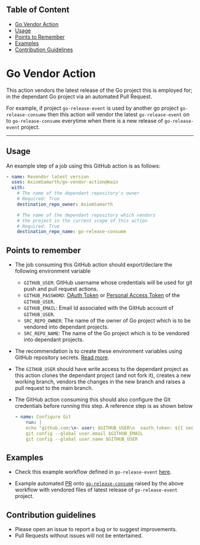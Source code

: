 ## Table of Content

- [Go Vendor Action](#go-vendor-action)
- [Usage](#usage)
- [Points to Remember](#points-to-remember)
- [Examples](#examples)
- [Contribution Guidelines](#contribution-guidelines)


# Go Vendor Action
This action vendors the latest release of the Go project this is employed for; in the dependant Go project via an automated Pull Request. 

For example, if project `go-release-event` is used by another go project `go-release-consume` then this action will vendor the latest `go-release-event` on to `go-release-consume` everytime when there is a new release of `go-release-event` project.

<hr />

## Usage

An example step of a job using this GitHub action is as follows:

```yaml
- name: Revendor latest version
  uses: AxiomSamarth/go-vendor-action@main
  with:
    # The name of the dependant repository's owner
    # Required: True
    destination_repo_owner: AxiomSamarth

    # The name of the dependant repository which vendors
    # the project in the current scope of this action
    # Required: True
    destination_repo_name: go-release-consume   
```

## Points to remember

- The job consuming this GitHub action should export/declare the following environment variable
    - `GITHUB_USER`: GitHub username whose credentials will be used for git push and pull request actions.
    - `GITHUB_PASSWORD`: [OAuth Token](https://docs.github.com/en/github/extending-github/git-automation-with-oauth-tokens) or [Personal Access Token](https://docs.github.com/en/github/authenticating-to-github/keeping-your-account-and-data-secure/creating-a-personal-access-token) of the `GITHUB_USER`.
    - `GITHUB_EMAIL`: Email Id associated with the GitHub account of `GITHUB_USER`.
    - `SRC_REPO_OWNER`: The name of the owner of Go project which is to be vendored into dependant projects.
    - `SRC_REPO_NAME`: The name of the Go project which is to be vendored into dependant projects.

- The recommendation is to create these environment variables using GitHub repository secrets. [Read more](https://docs.github.com/en/actions/reference/encrypted-secrets).

- The `GITHUB_USER` should have write access to the dependant project as this action clones the dependant project (and not fork it), creates a new working branch, vendors the changes in the new branch and raises a pull request to the main branch.

- The GitHub action consuming this should also configure the Git credentials before running this step. A reference step is as shown below

    ```yaml
    - name: Configure Git
        run: |
        echo "github.com:\n- user: $GITHUB_USER\n  oauth_token: ${{ secrets.TOKEN }}\n  protocol: https" > ~/.config/hub
        git config --global user.email $GITHUB_EMAIL
        git config --global user.name $GITHUB_USER
    ```

## Examples

- Check this example workflow defined in `go-release-event` [here](https://github.com/AxiomSamarth/go-release-event/blob/main/.github/workflows/github-action.yml). 

- Example automated [PR](https://github.com/AxiomSamarth/go-release-consume/pull/10) onto [`go-release-consume`](https://github.com/AxiomSamarth/go-release-consume) raised by the above workflow with vendored files of latest release of `go-release-event` project.

## Contribution guidelines
- Please open an issue to report a bug or to suggest improvements. 
- Pull Requests without issues will not be entertained.
